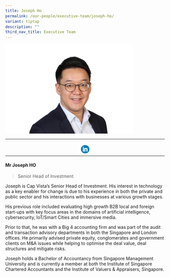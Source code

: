 ```yaml
---
title: Joseph Ho
permalink: /our-people/executive-team/joseph-ho/
variant: tiptap
description: ""
third_nav_title: Executive Team
---
```

<p></p>
<div class="isomer-image-wrapper">
<img style="width: 80%;" height="auto" width="100%" alt="" src="/images/JH.png">
</div>
<table style="minWidth: 25px">
<colgroup>
<col>
</colgroup>
<tbody>
<tr>
<th rowspan="1" colspan="1">
<p></p><a class="isomer-image-wrapper" href="https://www.linkedin.com/in/joseph-ho-940581ab"><img style="width: 10%;" height="auto" width="100%" alt="" src="/images/Executive Team/linkedin_logo_optimized.png"></a>
</th>
</tr>
</tbody>
</table>
<h4><strong>Mr Joseph HO</strong></h4>
<blockquote>
<p>Senior Head of Investment</p>
</blockquote>
<p>Joseph is Cap Vista’s Senior Head of Investment. His interest in technology
as a key enabler for change is due to his experience in both the private
and public sector and his interactions with businesses at various growth
stages.</p>
<p></p>
<p>His previous role included evaluating high growth B2B local and foreign
start-ups with key focus areas in the domains of artificial intelligence,
cybersecurity, IoT/Smart Cities and immersive media.</p>
<p></p>
<p>Prior to that, he was with a Big 4 accounting firm and was part of the
audit and transaction advisory departments in both the Singapore and London
offices. He primarily advised private equity, conglomerates and government
clients on M&amp;A issues while helping to optimise the deal value, deal
structures and mitigate risks.</p>
<p></p>
<p>Joseph holds a Bachelor of Accountancy from Singapore Management University
and is currently a member at both the Institute of Singapore Chartered
Accountants and the Institute of Valuers &amp; Appraisers, Singapore.</p>
<p></p>